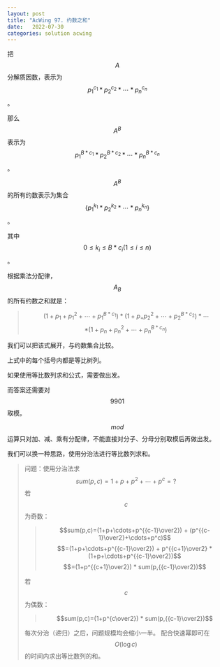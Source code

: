 ```yaml
---
layout: post
title: "AcWing 97. 约数之和"
date:   2022-07-30
categories: solution acwing
---
```


把 $$A$$ 分解质因数，表示为 $$p^{c_1}_1 * p^{c_2}_2 * \cdots * p^{c_n}_n$$。

那么 $$A^B$$ 表示为 $$p_1^{B*c_1} * p_2^{B*c_2} * \cdots * p_n^{B*c_n}$$。

$$A^B$$ 的所有约数表示为集合 $$\{p^{k_1}_1 * p^{k_2}_2 * \cdots * p^{k_n}_n\}$$。

其中 $$0 \le k_i \le B * c_i (1 \le
i \le n)$$。

根据乘法分配律，$$A_B$$ 的所有约数之和就是：
> $$\! (1 + p_1 + p_1^2 + \cdots + p_1^{B*c_1}) * (1 + p_ + p_2^2 + \cdots + p_2^{B*c_2}) * \cdots$$
> $$* (1 + p_n + p_n^2 + \cdots + p_n^{B*c_n}) \!$$

我们可以把该式展开，与约数集合比较。

上式中的每个括号内都是等比树列。

如果使用等比数列求和公式，需要做出发。

而答案还需要对 $$9901$$ 取模。

$$mod$$ 运算只对加、减、乘有分配律，不能直接对分子、分母分别取模后再做出发。

我们可以换一种思路，使用分治法进行等比数列求和。

> 问题：使用分治法求 $$sum(p,c)=1+p+p^2+\cdots+p^c=?$$
> 若 $$c$$ 为奇数：
> > $$sum(p,c)=(1+p+\cdots+p^{{c-1}\over2}) + (p^{{c-1}\over2}+\cdots+p^c)$$
> > $$=(1+p+\cdots+p^{{c-1}\over2}) + p^{{c+1}\over2} * (1+p+\cdots+p^{{c-1}\over2})$$
> > $$=(1+p^{{c+1}\over2}) * sum(p,{{c-1}\over2})$$
> 
> 若 $$c$$ 为偶数：
> > $$sum(p,c)=(1+p^{c\over2}) * sum(p,{{c-1}\over2})$$
>
> 每次分治（递归）之后，问题规模均会缩小一半。
> 配合快速幂即可在 $$O(\log c)$$ 的时间内求出等比数列的和。